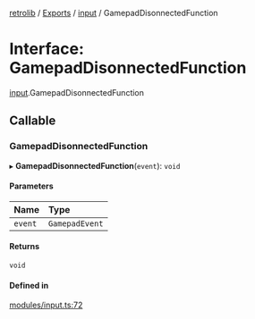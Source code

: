 [retrolib](../README.md) / [Exports](../modules.md) / [input](../modules/input.md) / GamepadDisonnectedFunction

# Interface: GamepadDisonnectedFunction

[input](../modules/input.md).GamepadDisonnectedFunction

## Callable

### GamepadDisonnectedFunction

▸ **GamepadDisonnectedFunction**(`event`): `void`

#### Parameters

| Name | Type |
| :------ | :------ |
| `event` | `GamepadEvent` |

#### Returns

`void`

#### Defined in

[modules/input.ts:72](https://github.com/philbgarner/retrolib/blob/83b44df/src/modules/input.ts#L72)
